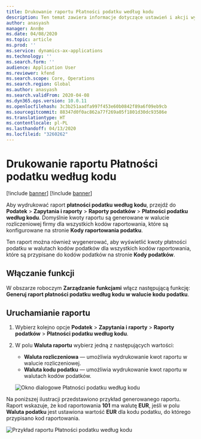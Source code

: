 ```yaml
---
title: Drukowanie raportu Płatności podatku według kodu
description: Ten temat zawiera informacje dotyczące ustawień i akcji wymaganych do wydrukowania raportu płatności podatku według kodu w walucie księgowania lub kodu podatku.
author: anasyash
manager: AnnBe
ms.date: 04/08/2020
ms.topic: article
ms.prod: ''
ms.service: dynamics-ax-applications
ms.technology: ''
ms.search.form: ''
audience: Application User
ms.reviewer: kfend
ms.search.scope: Core, Operations
ms.search.region: Global
ms.author: anasyash
ms.search.validFrom: 2020-04-08
ms.dyn365.ops.version: 10.0.11
ms.openlocfilehash: 3c3b251aadfa997f453e60b0842f89a6f09eb9cb
ms.sourcegitcommit: 88347d0f0ac862a77f269a05f1801d30dc93586e
ms.translationtype: HT
ms.contentlocale: pl-PL
ms.lasthandoff: 04/13/2020
ms.locfileid: "3260262"
---
```

# <a name="print-the-sales-tax-payment-by-code-report"></a>Drukowanie raportu Płatności podatku według kodu 

[!include [banner](../includes/banner.md)]
[!include [banner](../includes/preview-banner.md)]

Aby wydrukować raport **płatności podatku według kodu**, przejdź do **Podatek** \> **Zapytania i raporty** \> **Raporty podatków** \> **Płatności podatku według kodu**. Domyślnie kwoty raportu są generowane w walucie rozliczeniowej firmy dla wszystkich kodów raportowania, które są konfigurowane na stronie **Kody raportowania podatku**.

Ten raport można również wygenerować, aby wyświetlić kwoty płatności podatku w walutach kodów podatków dla wszystkich kodów raportowania, które są przypisane do kodów podatków na stronie **Kody podatków**.

## <a name="turn-on-the-feature"></a>Włączanie funkcji

W obszarze roboczym **Zarządzanie funkcjami** włącz następującą funkcję: **Generuj raport płatności podatku według kodu w walucie kodu podatku**.

## <a name="run-the-report"></a>Uruchamianie raportu

1. Wybierz kolejno opcje **Podatek** \> **Zapytania i raporty** \> **Raporty podatków** \> **Płatności podatku według kodu**.
2. W polu **Waluta raportu** wybierz jedną z następujących wartości:

    - **Waluta rozliczeniowa** — umożliwia wydrukowanie kwot raportu w walucie rozliczeniowej.
    - **Waluta kodu podatku** — umożliwia wydrukowanie kwot raportu w walutach kodów podatków.

    ![Okno dialogowe Płatności podatku według kodu](media/Sales-tax-payment-by-code.png)

Na poniższej ilustracji przedstawiono przykład generowanego raportu. Raport wskazuje, że kod raportowania **101** ma walutę **EUR**, jeśli w polu **Waluta podatku** jest ustawiona wartość **EUR** dla kodu podatku, do którego przypisano kod raportowania.

![Przykład raportu Płatności podatku według kodu](media/Sales-tax-payment-by-code-2.png)
